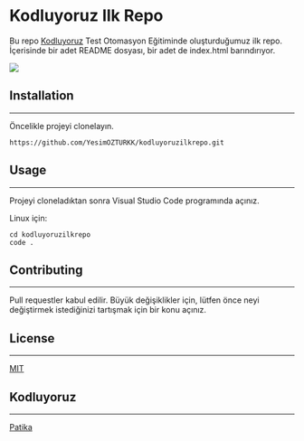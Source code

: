 # Kodluyoruz Ilk Repo
Bu repo [Kodluyoruz](https://kodluyoruz.org/tr/kodluyoruz/) Test Otomasyon Eğitiminde oluşturduğumuz ilk repo. İçerisinde bir adet README dosyası, bir adet de index.html barındırıyor.

![](https://imgyukle.com/f/2022/11/06/JVVQTM.png)
## Installation
***
Öncelikle projeyi clonelayın.
```
https://github.com/YesimOZTURKK/kodluyoruzilkrepo.git
```
## Usage
***
Projeyi cloneladıktan sonra Visual Studio Code programında açınız.

Linux için:
```
cd kodluyoruzilkrepo
code .
```
## Contributing
***
Pull requestler kabul edilir. Büyük değişiklikler için, lütfen önce neyi değiştirmek istediğinizi tartışmak için bir konu açınız.
## License
***
[MIT](https://choosealicense.com/licenses/mit/)
## Kodluyoruz
***
[Patika](https://www.patika.dev/tr)

